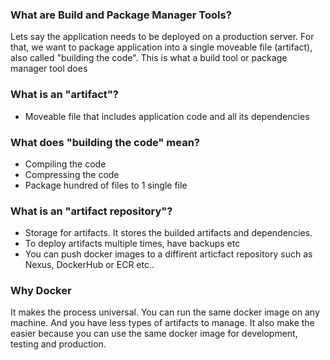 ### What are Build and Package Manager Tools? 
Lets say the application needs to be deployed on a production server.
For that, we want to package application into a single moveable file (artifact), also called "building the code".
This is what a build tool or package manager tool does

### What is an "artifact"?
* Moveable file that includes application code and all its dependencies

### What does "building the code" mean?
* Compiling the code
* Compressing the code
* Package hundred of files to 1 single file

### What is an "artifact repository"?
* Storage for artifacts. It stores the builded artifacts and dependencies.
* To deploy artifacts multiple times, have backups etc
* You can push docker images to a diffirent articfact repository such as Nexus, DockerHub or ECR etc..

### Why Docker
It makes the process universal. You can run the same docker image on any machine. And you have less types of artifacts to manage. It also make the easier because you can use the same docker image for development, testing and production.